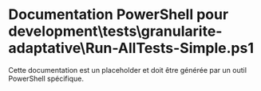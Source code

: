 # Documentation PowerShell pour development\tests\granularite-adaptative\Run-AllTests-Simple.ps1

Cette documentation est un placeholder et doit être générée par un outil PowerShell spécifique.
